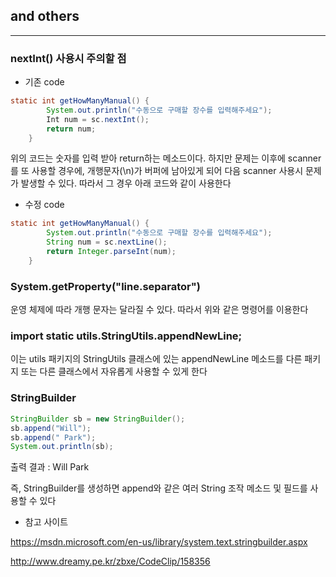 ## and others
---

### nextInt() 사용시 주의할 점

* 기존 code

```java
static int getHowManyManual() {
		System.out.println("수동으로 구매할 장수를 입력해주세요");
		Int num = sc.nextInt();
		return num;
	}
```

위의 코드는 숫자를 입력 받아 return하는 메소드이다. 하지만 문제는 이후에 scanner를 또 사용할 경우에, 개행문자(\n)가 버퍼에 남아있게 되어
다음 scanner 사용시 문제가 발생할 수 있다. 따라서 그 경우 아래 코드와 같이 사용한다

* 수정 code

```java
static int getHowManyManual() {
		System.out.println("수동으로 구매할 장수를 입력해주세요");
		String num = sc.nextLine();
		return Integer.parseInt(num);
	}
```

### System.getProperty("line.separator")

운영 체제에 따라 개행 문자는 달라질 수 있다. 따라서 위와 같은 명령어를 이용한다


### import static utils.StringUtils.appendNewLine;

이는 utils 패키지의 StringUtils 클래스에 있는 appendNewLine 메소드를 다른 패키지 또는 다른 클래스에서 자유롭게 사용할 수 있게 한다

### StringBuilder

```java
StringBuilder sb = new StringBuilder();
sb.append("Will");
sb.append(" Park");
System.out.println(sb);
```

출력 결과 : Will Park

즉, StringBuilder를 생성하면 append와 같은 여러 String 조작 메소드 및 필드를 사용할 수 있다

* 참고 사이트

https://msdn.microsoft.com/en-us/library/system.text.stringbuilder.aspx

http://www.dreamy.pe.kr/zbxe/CodeClip/158356
